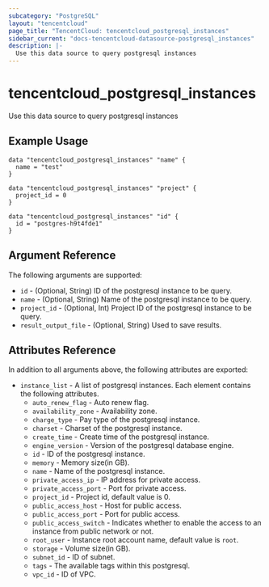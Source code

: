 ```yaml
---
subcategory: "PostgreSQL"
layout: "tencentcloud"
page_title: "TencentCloud: tencentcloud_postgresql_instances"
sidebar_current: "docs-tencentcloud-datasource-postgresql_instances"
description: |-
  Use this data source to query postgresql instances
---
```


# tencentcloud_postgresql_instances

Use this data source to query postgresql instances

## Example Usage

```hcl
data "tencentcloud_postgresql_instances" "name" {
  name = "test"
}

data "tencentcloud_postgresql_instances" "project" {
  project_id = 0
}

data "tencentcloud_postgresql_instances" "id" {
  id = "postgres-h9t4fde1"
}
```

## Argument Reference

The following arguments are supported:

* `id` - (Optional, String) ID of the postgresql instance to be query.
* `name` - (Optional, String) Name of the postgresql instance to be query.
* `project_id` - (Optional, Int) Project ID of the postgresql instance to be query.
* `result_output_file` - (Optional, String) Used to save results.

## Attributes Reference

In addition to all arguments above, the following attributes are exported:

* `instance_list` - A list of postgresql instances. Each element contains the following attributes.
  * `auto_renew_flag` - Auto renew flag.
  * `availability_zone` - Availability zone.
  * `charge_type` - Pay type of the postgresql instance.
  * `charset` - Charset of the postgresql instance.
  * `create_time` - Create time of the postgresql instance.
  * `engine_version` - Version of the postgresql database engine.
  * `id` - ID of the postgresql instance.
  * `memory` - Memory size(in GB).
  * `name` - Name of the postgresql instance.
  * `private_access_ip` - IP address for private access.
  * `private_access_port` - Port for private access.
  * `project_id` - Project id, default value is 0.
  * `public_access_host` - Host for public access.
  * `public_access_port` - Port for public access.
  * `public_access_switch` - Indicates whether to enable the access to an instance from public network or not.
  * `root_user` - Instance root account name, default value is `root`.
  * `storage` - Volume size(in GB).
  * `subnet_id` - ID of subnet.
  * `tags` - The available tags within this postgresql.
  * `vpc_id` - ID of VPC.


